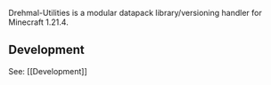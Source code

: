 Drehmal-Utilities is a modular datapack library/versioning handler for Minecraft 1.21.4.

## Development

See: [[Development]]